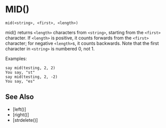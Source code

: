 # MID()
`mid(<string>, <first>, <length>)`

  mid() returns `<length>` characters from `<string>`, starting from the `<first>` character. If `<length>` is positive, it counts forwards from the `<first>` character; for negative `<length>`s, it counts backwards. Note that the first character in `<string>` is numbered 0, not 1.

  Examples:
```
say mid(testing, 2, 2)
You say, "st"
say mid(testing, 2, -2)
You say, "es"
```


## See Also
- [left()]
- [right()]
- [strdelete()]

